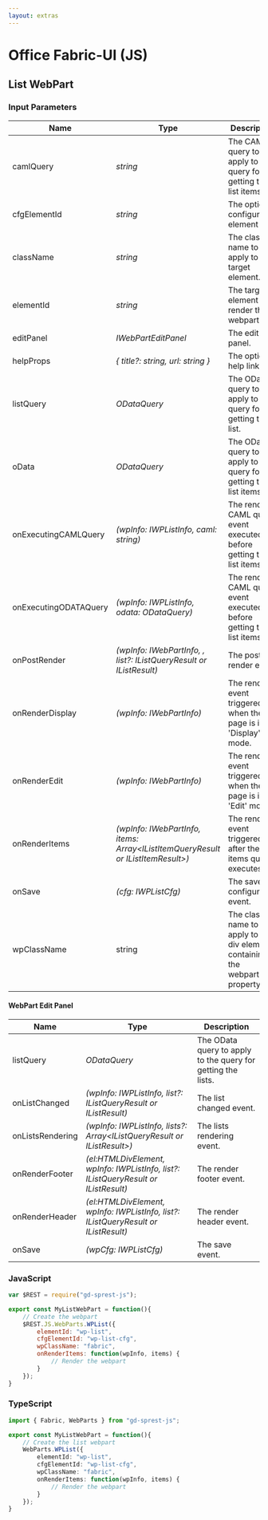 ```yaml
---
layout: extras
---
```

# Office Fabric-UI (JS)

## List WebPart

### Input Parameters

| Name | Type | Description |
| --- | --- | --- |
| camlQuery | _string_ | The CAML query to apply to the query for getting the list items. |
| cfgElementId | _string_ | The optional configuration element id |
| className | _string_ | The class name to apply to the target element. |
| elementId | _string_ | The target element id to render the webpart to |
| editPanel | _IWebPartEditPanel_ | The edit panel. |
| helpProps | _{ title?: string, url: string }_ | The optional help link. |
| listQuery | _ODataQuery_ | The OData query to apply to the query for getting the list. |
| oData | _ODataQuery_ | The OData query to apply to the query for getting the list items. |
| onExecutingCAMLQuery | _(wpInfo: IWPListInfo, caml: string)_ | The render CAML query event executed before getting the list items. | 
| onExecutingODATAQuery | _(wpInfo: IWPListInfo, odata: ODataQuery)_ | The render CAML query event executed before getting the list items. |
| onPostRender | _(wpInfo: IWebPartInfo, , list?: IListQueryResult or IListResult)_ | The post render event. |
| onRenderDisplay | _(wpInfo: IWebPartInfo)_ | The render event triggered when the page is in 'Display' mode. |
| onRenderEdit | _(wpInfo: IWebPartInfo)_ | The render event triggered when the page is in 'Edit' mode. |
| onRenderItems | _(wpInfo: IWebPartInfo, items: Array&lt;IListItemQueryResult or IListItemResult&gt;)_ | The render event triggered after the items query executes. |
| onSave | _(cfg: IWPListCfg)_ | The save configuration event. |
| wpClassName | string | The class name to apply to the div element containing the webpartid property. |

#### WebPart Edit Panel

| Name | Type | Description |
| --- | --- | --- |
| listQuery | _ODataQuery_ | The OData query to apply to the query for getting the lists. |
| onListChanged | _(wpInfo: IWPListInfo, list?: IListQueryResult or IListResult)_ | The list changed event. |
| onListsRendering | _(wpInfo: IWPListInfo, lists?: Array&lt;IListQueryResult or IListResult&gt;)_ | The lists rendering event. |
| onRenderFooter | _(el:HTMLDivElement, wpInfo: IWPListInfo, list?: IListQueryResult or IListResult)_ | The render footer event. |
| onRenderHeader | _(el:HTMLDivElement, wpInfo: IWPListInfo, list?: IListQueryResult or IListResult)_ | The render header event. |
| onSave | _(wpCfg: IWPListCfg)_ | The save event. |

### JavaScript

```js
var $REST = require("gd-sprest-js");

export const MyListWebPart = function(){
    // Create the webpart
    $REST.JS.WebParts.WPList({
        elementId: "wp-list",
        cfgElementId: "wp-list-cfg",
        wpClassName: "fabric",
        onRenderItems: function(wpInfo, items) {
            // Render the webpart
        }
    });
}
```

### TypeScript

```ts
import { Fabric, WebParts } from "gd-sprest-js";

export const MyListWebPart = function(){
    // Create the list webpart
    WebParts.WPList({
        elementId: "wp-list",
        cfgElementId: "wp-list-cfg",
        wpClassName: "fabric",
        onRenderItems: function(wpInfo, items) {
            // Render the webpart
        }
    });
}
```
